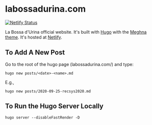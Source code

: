 # labossadurina.com

[![Netlify Status](https://api.netlify.com/api/v1/badges/e6a22004-09b5-446c-b26f-c715d8b81dd1/deploy-status)](https://app.netlify.com/sites/urinieto/deploys)

La Bossa d'Urina official website. It's built with [Hugo](https://gohugo.io/) with the [Meghna theme](https://github.com/themefisher/meghna-hugo).
It's hosted at [Netlify](https://www.netlify.com/).

## To Add A New Post

Go to the root of the hugo page (labossadurina.com/) and type:

    hugo new posts/<date>-<name>.md

E.g.,

    hugo new posts/2020-09-25-recsys2020.md


## To Run the Hugo Server Locally

    hugo server --disableFastRender -D
